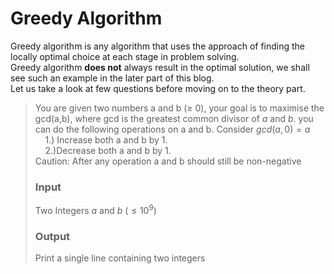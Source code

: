 # Greedy Algorithm
Greedy algorithm is any algorithm that uses the approach of finding the locally optimal choice at each stage in problem solving.    
Greedy algorithm **does not** always result in the optimal solution, we shall see such an example in the later part of this blog.    
Let us take a look at few questions before moving on to the theory part.    
>You are given two numbers a and b ($\geq$ 0), your goal is to maximise the gcd(a,b), where gcd is the greatest common divisor of $a$ and $b$. you can do the following operations on a and b. Consider $gcd(a,0)=a$   
&nbsp; &nbsp; 1.) Increase both a and b by 1.    
&nbsp; &nbsp; 2.)Decrease both a and b by 1.        
>Caution: After any operation a and b should still be non-negative    
> ### Input 
> Two Integers $a$ and $b$ ($\leq 10^9$)
> ### Output
> Print a single line containing two integers










